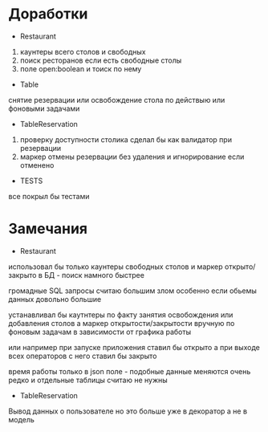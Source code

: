 # Доработки
- Restaurant

1) каунтеры всего столов и свободных
2) поиск ресторанов если есть свободные столы
3) поле open:boolean и тоиск по нему

- Table

снятие резервации или освобождение стола по действыю или фоновыми задачами

- TableReservation

1) проверку доступности столика сделал бы как валидатор при резервации
2) маркер отмены резервации без удаления и игнорирование если отменено

- TESTS

все покрыл бы тестами

# Замечания
- Restaurant

использовал бы только каунтеры свободных столов и маркер открыто/закрыто в БД - поиск намного быстрее

громадные SQL запросы считаю большим злом особенно если обьемы данных довольно большие

устанавливал бы каутнтеры по факту занятия освобождения или добавления столов 
а маркер открытости/закрытости вручную по фоновым задачам в зависимости от графика работы  

или например при запуске приложения ставил бы открыто а при выходе всех операторов с него ставил бы закрыто

время работы только в json поле - подобные данные меняются очень редко и отдельные таблицы считаю не нужны

- TableReservation 

Вывод данных о пользователе но это больше уже в декоратор а не в модель
